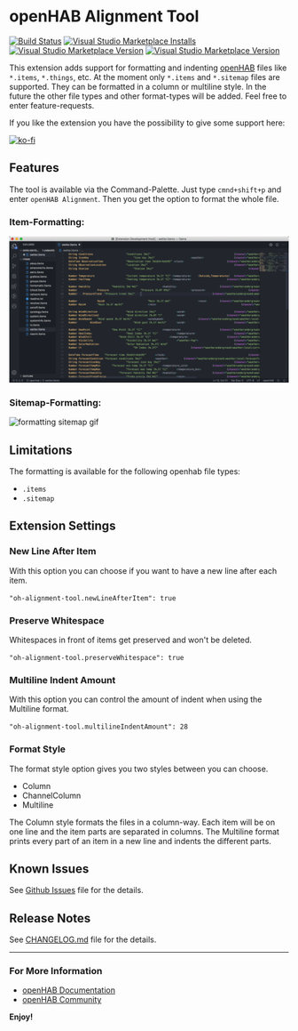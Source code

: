 # openHAB Alignment Tool

[![Build Status](https://maxbec.visualstudio.com/openHAB%20Alignment%20Tool/_apis/build/status/MaxBec.openHAB-Alignment-Tool?branchName=master)](https://maxbec.visualstudio.com/openHAB%20Alignment%20Tool/_build/latest?definitionId=1&branchName=master)
[![Visual Studio Marketplace Installs](https://img.shields.io/visual-studio-marketplace/i/max-beckenbauer.oh-alignment-tool?color=blue&label=Installs&logo=visual-studio-code)](https://img.shields.io/visual-studio-marketplace/i/max-beckenbauer.oh-alignment-tool?color=blue&label=Installs&logo=visual-studio-code)
[![Visual Studio Marketplace Version](https://img.shields.io/visual-studio-marketplace/v/max-beckenbauer.oh-alignment-tool?color=orange&label=Version)](https://img.shields.io/visual-studio-marketplace/v/max-beckenbauer.oh-alignment-tool?color=orange)
[![Visual Studio Marketplace Version](https://img.shields.io/visual-studio-marketplace/stars/max-beckenbauer.oh-alignment-tool?label=Rating&logo=visual-studio-code)](https://img.shields.io/visual-studio-marketplace/stars/max-beckenbauer.oh-alignment-tool?label=Rating&logo=visual-studio-code)

This extension adds support for formatting and indenting [openHAB](http://www.openhab.org) files like `*.items`, `*.things`, etc. At the moment only `*.items` and `*.sitemap` files are supported. They can be formatted in a column or multiline style. In the future the other file types and other
format-types will be added. Feel free to enter feature-requests.

If you like the extension you have the possibility to give some support here:

[![ko-fi](https://www.ko-fi.com/img/githubbutton_sm.svg)](https://ko-fi.com/C0C01XTXB)

## Features

The tool is available via the Command-Palette. Just type `cmnd+shift+p` and enter `openHAB Alignment`. Then you get the option to format the whole file.

### Item-Formatting:

![formatting item gif](images/item-formatting.gif)

### Sitemap-Formatting:

![formatting sitemap gif](images/sitemap-formatting.gif)

## Limitations

The formatting is available for the following openhab file types:

-    `.items`
-    `.sitemap`

## Extension Settings

### New Line After Item

With this option you can choose if you want to have a new line after each item.

`"oh-alignment-tool.newLineAfterItem": true`

### Preserve Whitespace

Whitespaces in front of items get preserved and won't be deleted.

`"oh-alignment-tool.preserveWhitespace": true`

### Multiline Indent Amount

With this option you can control the amount of indent when using the Multiline format.

`"oh-alignment-tool.multilineIndentAmount": 28`

### Format Style

The format style option gives you two styles between you can choose.

-    Column
-    ChannelColumn
-    Multiline

The Column style formats the files in a column-way. Each item will be on one line and the item parts are separated in columns. The Multiline format prints every part of an item in a new line and indents the different parts.

## Known Issues

See [Github Issues](https://github.com/MaxBec/openHAB-Alignment-Tool/issues) file for the details.

## Release Notes

See [CHANGELOG.md](https://github.com/MaxBec/openHAB-Alignment-Tool/blob/master/CHANGELOG.md) file for the details.

---

### For More Information

-    [openHAB Documentation](https://www.openhab.org/docs/)
-    [openHAB Community](https://community.openhab.org)

**Enjoy!**

